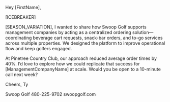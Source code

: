 Hey [FirstName],

[ICEBREAKER]

[SEASON_VARIATION], I wanted to share how Swoop Golf supports management companies by acting as a centralized ordering solution—coordinating beverage cart requests, snack-bar orders, and to-go services across multiple properties. We designed the platform to improve operational flow and keep golfers engaged.

At Pinetree Country Club, our approach reduced average order times by 40%. I’d love to explore how we could replicate that success for [ManagementCompanyName] at scale. Would you be open to a 10-minute call next week?

Cheers,
Ty

Swoop Golf
480-225-9702
swoopgolf.com
